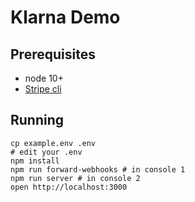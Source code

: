 # Klarna Demo

## Prerequisites

- node 10+
- [Stripe cli](https://stripe.com/docs/stripe-cli)

## Running

```
cp example.env .env
# edit your .env
npm install
npm run forward-webhooks # in console 1
npm run server # in console 2
open http://localhost:3000
```
